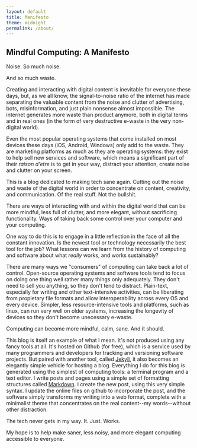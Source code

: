 ```yaml
---
layout: default
title: Manifesto
theme: midnight
permalink: /about/
---
```


## Mindful Computing: A Manifesto

Noise. So much noise. 

And so much waste.

Creating and interacting with digital content is inevitable for everyone these days, but, as we all know, the signal-to-noise ratio of the internet has made separating the valuable content from the noise and clutter of advertising, bots, misinformation, and just plain nonsense almost impossible. The internet generates more waste than product anymore, both in digital terms and in real ones (in the form of very destructive e-waste in the very non-digital world).

Even the most popular operating systems that come installed on most devices these days (iOS, Android, Windows) only add to the waste. They are marketing platforms as much as they are operating systems: they exist to help sell new services and software, which means a significant part of their *raison d'etre* is to get in your way, distract your attention, create noise and clutter on your screen.

This is a blog dedicated to making tech sane again. Cutting out the noise and waste of the digital world in order to concentrate on content, creativity, and communication. Of the real stuff. Not the bullshit.

There are ways of interacting with and within the digital world that can be more mindful, less full of clutter, and more elegant, without sacrificing functionality. Ways of taking back some control over your computer and your computing.

One way to do this is to engage in a little reflection in the face of all the constant innovation. Is the newest tool or technology necessarily the best tool for the job? What lessons can we learn from the history of computing and software about what *really* works, and works sustainably?

There are many ways we "consumers" of computing can take back a lot of control. Open-source operating systems and software tools tend to focus on doing one thing well rather many things only adequately. They don't need to sell you anything, so they don't tend to distract. Plain-text, especially for writing and other text-intensive activities, can be liberating from propietary file formats and allow interoperability across every OS and every device. Simpler, less resource-intensive tools and platforms, such as linux, can run very well on older systems, increasing the longevity of devices so they don't become unecessary e-waste.

Computing can become more mindful, calm, sane. And it should.

This blog is itself an example of what I mean. It's not produced using any fancy tools at all. It's hosted on Github (for free), which is a service used by many programmers and developers for tracking and versioning software projects. But paired with another tool, called [Jekyll](https://jekyllrb.com/), it also becomes an elegantly simple vehicle for hosting a blog. Everything I do for this blog is generated using the simplest of computing tools: a terminal program and a text editor. I write posts and pages using a simple set of formatting structures called [Markdown](https://daringfireball.net/projects/markdown/syntax). I create the new post, using this very simple syntax. I update the online files on github to incorporate the post, and the software simply transforms my writing into a web format, complete with a minimalist theme that concentrates on the real content--my words--without other distraction.

The tech never gets in my way. It. Just. Works.

My hope is to help make saner, less noisy, and more elegant computing accessible to everyone.



